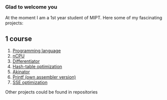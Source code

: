 ### Glad to welcome you

At the moment I am a 1st year student of MIPT. Here some of my fascinating projects:

## 1 course

1. [Programming language](https://github.com/Vokerlee/Compiler-technologies/tree/master/9.%20Programming%20language)
2. [nCPU](https://github.com/Vokerlee/Compiler-technologies/tree/master/5.%20nCPU)
3. [Differentiator](https://github.com/Vokerlee/Compiler-technologies/tree/master/8.%20Differentiator)
4. [Hash-table optimization](https://github.com/Vokerlee/Assembly/tree/main/5.2.%20Hash-table's%20optimization)
5. [Akinator](https://github.com/Vokerlee/Compiler-technologies/tree/master/7.%20Akinator)
6. [Printf (own assembler version)](https://github.com/Vokerlee/Assembly/tree/main/2.1.%20Printf)
7. [SSE optimization](https://github.com/Vokerlee/Assembly/tree/main/4.%20Mandelbrot%20optimization)

Other projects could be found in repositories



